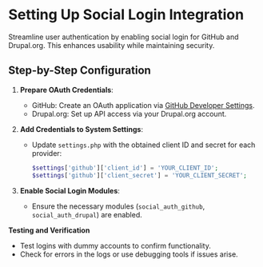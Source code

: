 # Setting Up Social Login Integration

Streamline user authentication by enabling social login for GitHub and Drupal.org. This enhances usability while maintaining security.

## Step-by-Step Configuration

1. **Prepare OAuth Credentials**:  
   - GitHub: Create an OAuth application via [GitHub Developer Settings](https://github.com/settings/developers).  
   - Drupal.org: Set up API access via your Drupal.org account.  

2. **Add Credentials to System Settings**:  
   - Update `settings.php` with the obtained client ID and secret for each provider:  

     ```php
     $settings['github']['client_id'] = 'YOUR_CLIENT_ID';
     $settings['github']['client_secret'] = 'YOUR_CLIENT_SECRET';
     ```  

3. **Enable Social Login Modules**:  
   - Ensure the necessary modules (`social_auth_github`, `social_auth_drupal`) are enabled.  

**Testing and Verification**  

- Test logins with dummy accounts to confirm functionality.  
- Check for errors in the logs or use debugging tools if issues arise.

